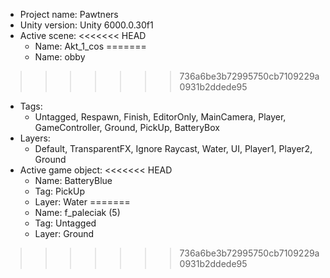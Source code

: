 <!-- UNITY CODE ASSIST INSTRUCTIONS START -->
- Project name: Pawtners
- Unity version: Unity 6000.0.30f1
- Active scene:
<<<<<<< HEAD
  - Name: Akt_1_cos
=======
  - Name: obby
>>>>>>> 736a6be3b72995750cb7109229a0931b2ddede95
  - Tags:
    - Untagged, Respawn, Finish, EditorOnly, MainCamera, Player, GameController, Ground, PickUp, BatteryBox
  - Layers:
    - Default, TransparentFX, Ignore Raycast, Water, UI, Player1, Player2, Ground
- Active game object:
<<<<<<< HEAD
  - Name: BatteryBlue
  - Tag: PickUp
  - Layer: Water
=======
  - Name: f_paleciak (5)
  - Tag: Untagged
  - Layer: Ground
>>>>>>> 736a6be3b72995750cb7109229a0931b2ddede95
<!-- UNITY CODE ASSIST INSTRUCTIONS END -->